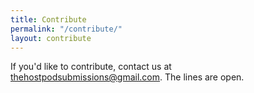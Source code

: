 ```yaml
---
title: Contribute
permalink: "/contribute/"
layout: contribute
---
```


If you'd like to contribute, contact us at thehostpodsubmissions@gmail.com. The lines are open.